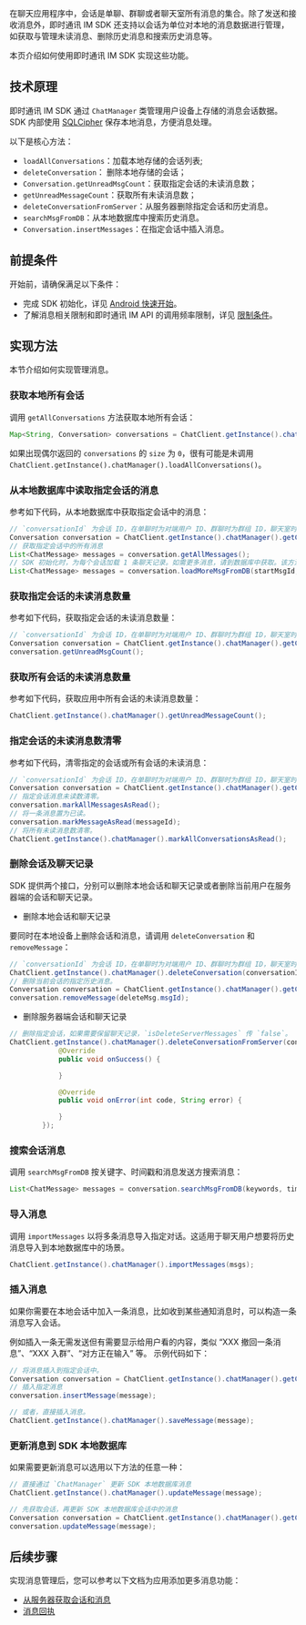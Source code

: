 在聊天应用程序中，会话是单聊、群聊或者聊天室所有消息的集合。除了发送和接收消息外，即时通讯 IM SDK 还支持以会话为单位对本地的消息数据进行管理，如获取与管理未读消息、删除历史消息和搜索历史消息等。

本页介绍如何使用即时通讯 IM SDK 实现这些功能。

## 技术原理

即时通讯 IM SDK 通过 `ChatManager` 类管理用户设备上存储的消息会话数据。SDK 内部使用 [SQLCipher](https://www.zetetic.net/sqlcipher/) 保存本地消息，方便消息处理。

以下是核心方法：

- `loadAllConversations`：加载本地存储的会话列表;
- `deleteConversation`： 删除本地存储的会话；
- `Conversation.getUnreadMsgCount`：获取指定会话的未读消息数；
- `getUnreadMessageCount`：获取所有未读消息数；
- `deleteConversationFromServer`：从服务器删除指定会话和历史消息。
- `searchMsgFromDB`：从本地数据库中搜索历史消息。
- `Conversation.insertMessages`：在指定会话中插入消息。

## 前提条件

开始前，请确保满足以下条件：

- 完成 SDK 初始化，详见 [Android 快速开始](./agora_chat_get_started_android)。
- 了解消息相关限制和即时通讯 IM API 的调用频率限制，详见 [限制条件](./agora_chat_limitation)。

## 实现方法

本节介绍如何实现管理消息。

### 获取本地所有会话

调用 `getAllConversations` 方法获取本地所有会话：

```java
Map<String, Conversation> conversations = ChatClient.getInstance().chatManager().getAllConversations();
```

如果出现偶尔返回的 `conversations` 的 `size` 为 `0`，很有可能是未调用 `ChatClient.getInstance().chatManager().loadAllConversations()`。

### 从本地数据库中读取指定会话的消息

参考如下代码，从本地数据库中获取指定会话中的消息：

```java
// `conversationId` 为会话 ID，在单聊时为对端用户 ID、群聊时为群组 ID，聊天室时为聊天室 ID。
Conversation conversation = ChatClient.getInstance().chatManager().getConversation(conversationId);
// 获取指定会话中的所有消息
List<ChatMessage> messages = conversation.getAllMessages();
// SDK 初始化时，为每个会话加载 1 条聊天记录。如需更多消息，请到数据库中获取。该方法获取 `startMsgId` 之前的 `pagesize` 条消息，SDK 会将这些消息自动存入此会话，app 无需添加到会话中。
List<ChatMessage> messages = conversation.loadMoreMsgFromDB(startMsgId, pagesize);
```

### 获取指定会话的未读消息数量

参考如下代码，获取指定会话的未读消息数量：

```java
// `conversationId` 为会话 ID，在单聊时为对端用户 ID、群聊时为群组 ID，聊天室时为聊天室 ID。
Conversation conversation = ChatClient.getInstance().chatManager().getConversation(conversationId);
conversation.getUnreadMsgCount();
```

### 获取所有会话的未读消息数量

参考如下代码，获取应用中所有会话的未读消息数量：

```java
ChatClient.getInstance().chatManager().getUnreadMessageCount();
```

### 指定会话的未读消息数清零

参考如下代码，清零指定的会话或所有会话的未读消息：

```java
// `conversationId` 为会话 ID，在单聊时为对端用户 ID、群聊时为群组 ID，聊天室时为聊天室 ID。
Conversation conversation = ChatClient.getInstance().chatManager().getConversation(conversationId);
// 指定会话消息未读数清零。
conversation.markAllMessagesAsRead();
// 将一条消息置为已读。
conversation.markMessageAsRead(messageId);
// 将所有未读消息数清零。
ChatClient.getInstance().chatManager().markAllConversationsAsRead();
```

### 删除会话及聊天记录

SDK 提供两个接口，分别可以删除本地会话和聊天记录或者删除当前用户在服务器端的会话和聊天记录。

- 删除本地会话和聊天记录

要同时在本地设备上删除会话和消息，请调用 `deleteConversation` 和 `removeMessage`：

```java
// `conversationId` 为会话 ID，在单聊时为对端用户 ID、群聊时为群组 ID，聊天室时为聊天室 ID；`deleteMessages` 为是否删除会话的本地消息，删除传 `true`。
ChatClient.getInstance().chatManager().deleteConversation(conversationId, deleteMessages);
// 删除当前会话的指定历史消息。
Conversation conversation = ChatClient.getInstance().chatManager().getConversation(conversationId);
conversation.removeMessage(deleteMsg.msgId);
```

- 删除服务器端会话和聊天记录

```java
// 删除指定会话，如果需要保留聊天记录，`isDeleteServerMessages` 传 `false`。
ChatClient.getInstance().chatManager().deleteConversationFromServer(conversationId, conversationType, isDeleteServerMessages, new CallBack() {
            @Override
            public void onSuccess() {

            }

            @Override
            public void onError(int code, String error) {

            }
        });
```

### 搜索会话消息

调用 `searchMsgFromDB` 按关键字、时间戳和消息发送方搜索消息：

```java
List<ChatMessage> messages = conversation.searchMsgFromDB(keywords, timeStamp, maxCount, from, Conversation.SearchDirection.UP);
```

### 导入消息

调用 `importMessages` 以将多条消息导入指定对话。这适用于聊天用户想要将历史消息导入到本地数据库中的场景。

```java
ChatClient.getInstance().chatManager().importMessages(msgs);
```

### 插入消息

如果你需要在本地会话中加入一条消息，比如收到某些通知消息时，可以构造一条消息写入会话。

例如插入一条无需发送但有需要显示给用户看的内容，类似 “XXX 撤回一条消息”、“XXX 入群”、“对方正在输入” 等。
示例代码如下：

```java
// 将消息插入到指定会话中。
Conversation conversation = ChatClient.getInstance().chatManager().getConversation(conversationId);
// 插入指定消息
conversation.insertMessage(message);

// 或者，直接插入消息。
ChatClient.getInstance().chatManager().saveMessage(message);
```

### 更新消息到 SDK 本地数据库

如果需要更新消息可以选用以下方法的任意一种：

```java
// 直接通过 `ChatManager` 更新 SDK 本地数据库消息
ChatClient.getInstance().chatManager().updateMessage(message);

// 先获取会话，再更新 SDK 本地数据库会话中的消息
Conversation conversation = ChatClient.getInstance().chatManager().getConversation(conversationId);
conversation.updateMessage(message);
```

## 后续步骤

实现消息管理后，您可以参考以下文档为应用添加更多消息功能：

- [从服务器获取会话和消息](./agora_chat_retrieve_message_android)
- [消息回执](./agora_chat_message_receipt_android)